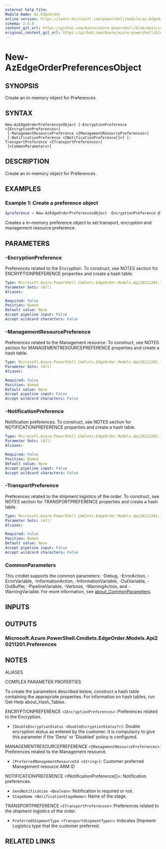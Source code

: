 ```yaml
---
external help file:
Module Name: Az.EdgeOrder
online version: https://learn.microsoft.com/powershell/module/az.EdgeOrder/new-AzEdgeOrderPreferencesObject
schema: 2.0.0
content_git_url: https://github.com/Azure/azure-powershell/blob/main/src/EdgeOrder/help/New-AzEdgeOrderPreferencesObject.md
original_content_git_url: https://github.com/Azure/azure-powershell/blob/main/src/EdgeOrder/help/New-AzEdgeOrderPreferencesObject.md
---
```


# New-AzEdgeOrderPreferencesObject

## SYNOPSIS
Create an in-memory object for Preferences.

## SYNTAX

```
New-AzEdgeOrderPreferencesObject [-EncryptionPreference <IEncryptionPreferences>]
 [-ManagementResourcePreference <IManagementResourcePreferences>]
 [-NotificationPreference <INotificationPreference[]>] [-TransportPreference <ITransportPreferences>]
 [<CommonParameters>]
```

## DESCRIPTION
Create an in-memory object for Preferences.

## EXAMPLES

### Example 1: Create a preference object
```powershell
$preference = New-AzEdgeOrderPreferencesObject -EncryptionPreference @{DoubleEncryptionStatus = "Disabled"} -TransportPreference @{PreferredShipmentType = "MicrosoftManaged"} -ManagementResourcePreference @{PreferredManagementResourceId = "/subscriptions/managementSubscriptionId/resourceGroups/resourceGroupName/providers/Microsoft.DataBoxEdge/DataBoxEdgeDevices/1GPUtest"}
```

Creates a in-memory preference object to set transport, encryption and management resource preference.

## PARAMETERS

### -EncryptionPreference
Preferences related to the Encryption.
To construct, see NOTES section for ENCRYPTIONPREFERENCE properties and create a hash table.

```yaml
Type: Microsoft.Azure.PowerShell.Cmdlets.EdgeOrder.Models.Api20211201.IEncryptionPreferences
Parameter Sets: (All)
Aliases:

Required: False
Position: Named
Default value: None
Accept pipeline input: False
Accept wildcard characters: False
```

### -ManagementResourcePreference
Preferences related to the Management resource.
To construct, see NOTES section for MANAGEMENTRESOURCEPREFERENCE properties and create a hash table.

```yaml
Type: Microsoft.Azure.PowerShell.Cmdlets.EdgeOrder.Models.Api20211201.IManagementResourcePreferences
Parameter Sets: (All)
Aliases:

Required: False
Position: Named
Default value: None
Accept pipeline input: False
Accept wildcard characters: False
```

### -NotificationPreference
Notification preferences.
To construct, see NOTES section for NOTIFICATIONPREFERENCE properties and create a hash table.

```yaml
Type: Microsoft.Azure.PowerShell.Cmdlets.EdgeOrder.Models.Api20211201.INotificationPreference[]
Parameter Sets: (All)
Aliases:

Required: False
Position: Named
Default value: None
Accept pipeline input: False
Accept wildcard characters: False
```

### -TransportPreference
Preferences related to the shipment logistics of the order.
To construct, see NOTES section for TRANSPORTPREFERENCE properties and create a hash table.

```yaml
Type: Microsoft.Azure.PowerShell.Cmdlets.EdgeOrder.Models.Api20211201.ITransportPreferences
Parameter Sets: (All)
Aliases:

Required: False
Position: Named
Default value: None
Accept pipeline input: False
Accept wildcard characters: False
```

### CommonParameters
This cmdlet supports the common parameters: -Debug, -ErrorAction, -ErrorVariable, -InformationAction, -InformationVariable, -OutVariable, -OutBuffer, -PipelineVariable, -Verbose, -WarningAction, and -WarningVariable. For more information, see [about_CommonParameters](http://go.microsoft.com/fwlink/?LinkID=113216).

## INPUTS

## OUTPUTS

### Microsoft.Azure.PowerShell.Cmdlets.EdgeOrder.Models.Api20211201.Preferences

## NOTES

ALIASES

COMPLEX PARAMETER PROPERTIES

To create the parameters described below, construct a hash table containing the appropriate properties. For information on hash tables, run Get-Help about_Hash_Tables.


ENCRYPTIONPREFERENCE `<IEncryptionPreferences>`: Preferences related to the Encryption.
  - `[DoubleEncryptionStatus <DoubleEncryptionStatus?>]`: Double encryption status as entered by the customer. It is compulsory to give this parameter if the 'Deny' or 'Disabled' policy is configured.

MANAGEMENTRESOURCEPREFERENCE `<IManagementResourcePreferences>`: Preferences related to the Management resource.
  - `[PreferredManagementResourceId <String>]`: Customer preferred Management resource ARM ID

NOTIFICATIONPREFERENCE <INotificationPreference[]>: Notification preferences.
  - `SendNotification <Boolean>`: Notification is required or not.
  - `StageName <NotificationStageName>`: Name of the stage.

TRANSPORTPREFERENCE `<ITransportPreferences>`: Preferences related to the shipment logistics of the order.
  - `PreferredShipmentType <TransportShipmentTypes>`: Indicates Shipment Logistics type that the customer preferred.

## RELATED LINKS

